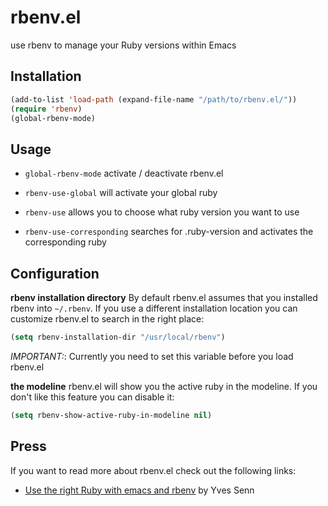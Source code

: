 rbenv.el
========

use rbenv to manage your Ruby versions within Emacs

Installation
------------

```lisp
(add-to-list 'load-path (expand-file-name "/path/to/rbenv.el/"))
(require 'rbenv)
(global-rbenv-mode)
```

Usage
-----

* `global-rbenv-mode` activate / deactivate rbenv.el

* `rbenv-use-global` will activate your global ruby
* `rbenv-use` allows you to choose what ruby version you want to use
* `rbenv-use-corresponding` searches for .ruby-version and activates
  the corresponding ruby

Configuration
-------------

**rbenv installation directory**
By default rbenv.el assumes that you installed rbenv into
`~/.rbenv`. If you use a different installation location you can
customize rbenv.el to search in the right place:

```lisp
(setq rbenv-installation-dir "/usr/local/rbenv")
```

*IMPORTANT:*: Currently you need to set this variable before you load rbenv.el

**the modeline**
rbenv.el will show you the active ruby in the modeline. If you don't
like this feature you can disable it:

```lisp
(setq rbenv-show-active-ruby-in-modeline nil)
```

Press
-----

If you want to read more about rbenv.el check out the following links:

* [Use the right Ruby with emacs and rbenv](http://blog.senny.ch/blog/2013/02/11/use-the-right-ruby-with-emacs-and-rbenv/) by Yves Senn

